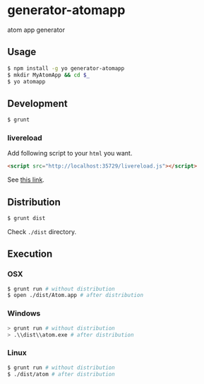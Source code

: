 generator-atomapp
=================

atom app generator


## Usage

```sh
$ npm install -g yo generator-atomapp
$ mkdir MyAtomApp && cd $_
$ yo atomapp
```

## Development

```sh
$ grunt
```

### livereload

Add following script to your `html` you want.

```html
<script src="http://localhost:35729/livereload.js"></script>
```

See [this link][livereload].


## Distribution

```sh
$ grunt dist
```

Check `./dist` directory.


## Execution

### OSX

```sh
$ grunt run # without distribution
$ open ./dist/Atom.app # after distribution
```

### Windows

```sh
> grunt run # without distribution
> .\\dist\\atom.exe # after distribution
```

### Linux

```sh
$ grunt run # without distribution
$ ./dist/atom # after distribution
```


[livereload]: https://github.com/gruntjs/grunt-contrib-watch#enabling-live-reload-in-your-html
